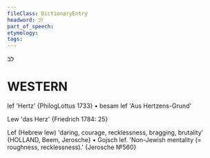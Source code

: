 ```yaml
---
fileClass: DictionaryEntry
headword: לבֿ
part_of_speech: 
etymology: 
tags: 
---
```

לבֿ

WESTERN
========

lef 'Hertz' {PhilogLottus 1733}
	•	besam lef 'Aus Hertzens-Grund'

Lew 'das Herz' {Friedrich 1784: 25}

Lef (Hebrew lew) 'daring, courage, recklessness, bragging, brutality' {HOLLAND, Beem, Jerosche}
	•	Gojsch lef. 'Non-Jewish mentality (= roughness, recklessness).' {Jerosche №560}